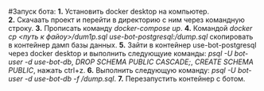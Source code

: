 #Запуск бота: 
**1.** Установить docker desktop на компьютер.<br>
**2.** Скачаать проект и перейти в директорию с ним через командную строку. 
**3.** Прописать команду *docker-compose up*.
**4.** Командой *docker cp <путь к файоу>/dum1p.sql use-bot-postgresql:/dump.sql* скопировать в контейнер дамп базы данных. 
**5.** Зайти в контейнер use-bot-postgresql через docker desktop и выполнить следующуие команды: *psql -U bot-user -d use-bot-db*, *DROP SCHEMA PUBLIC CASCADE;*, *CREATE SCHEMA PUBLIC*, нажать ctrl+z.
**6.** Выполнить следующую команду: *psql -U bot-user -d use-bot-db -f /dump.sql*.
**7.** Перезапустить контейнер с ботом.

